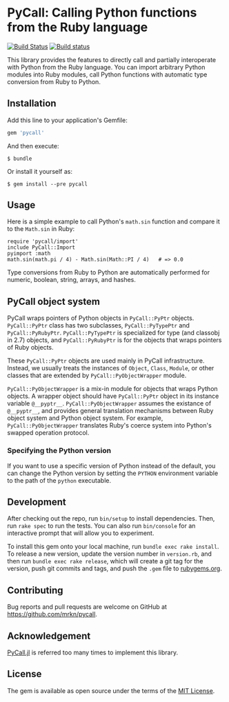 # PyCall: Calling Python functions from the Ruby language

[![Build Status](https://travis-ci.org/mrkn/pycall.svg?branch=master)](https://travis-ci.org/mrkn/pycall)
[![Build status](https://ci.appveyor.com/api/projects/status/071is0f4iu0vy8lp/branch/master?svg=true)](https://ci.appveyor.com/project/mrkn/pycall/branch/master)

This library provides the features to directly call and partially interoperate
with Python from the Ruby language.  You can import arbitrary Python modules
into Ruby modules, call Python functions with automatic type conversion from
Ruby to Python.

## Installation

Add this line to your application's Gemfile:

```ruby
gem 'pycall'
```

And then execute:

    $ bundle

Or install it yourself as:

    $ gem install --pre pycall

## Usage

Here is a simple example to call Python's `math.sin` function and compare it to
the `Math.sin` in Ruby:

    require 'pycall/import'
    include PyCall::Import
    pyimport :math
    math.sin(math.pi / 4) - Math.sin(Math::PI / 4)   # => 0.0

Type conversions from Ruby to Python are automatically performed for numeric,
boolean, string, arrays, and hashes.

## PyCall object system

PyCall wraps pointers of Python objects in `PyCall::PyPtr` objects.
`PyCall::PyPtr` class has two subclasses, `PyCall::PyTypePtr` and
`PyCall::PyRubyPtr`.  `PyCall::PyTypePtr` is specialized for type (and classobj
in 2.7) objects, and `PyCall::PyRubyPtr` is for the objects that wraps pointers
of Ruby objects.

These `PyCall::PyPtr` objects are used mainly in PyCall infrastructure.
Instead, we usually treats the instances of `Object`, `Class`, `Module`, or
other classes that are extended by `PyCall::PyObjectWrapper` module.

`PyCall::PyObjectWrapper` is a mix-in module for objects that wraps Python
objects.  A wrapper object should have `PyCall::PyPtr` object in its instance
variable `@__pyptr__`.  `PyCall::PyObjectWrapper` assumes the existance of
`@__pyptr__`, and provides general translation mechanisms between Ruby object
system and Python object system.  For example, `PyCall::PyObjectWrapper`
translates Ruby's coerce system into Python's swapped operation protocol.

### Specifying the Python version

If you want to use a specific version of Python instead of the default,
you can change the Python version by setting the `PYTHON` environment variable
to the path of the `python` executable.

## Development

After checking out the repo, run `bin/setup` to install dependencies.
Then, run `rake spec` to run the tests. You can also run `bin/console`
for an interactive prompt that will allow you to experiment.

To install this gem onto your local machine, run `bundle exec rake install`.
To release a new version, update the version number in `version.rb`,
and then run `bundle exec rake release`, which will create a git tag for the
version, push git commits and tags, and push the `.gem` file to
[rubygems.org](https://rubygems.org).

## Contributing

Bug reports and pull requests are welcome on GitHub at
https://github.com/mrkn/pycall.


## Acknowledgement

[PyCall.jl](https://github.com/JuliaPy/PyCall.jl) is referred too many times
to implement this library.

## License

The gem is available as open source under the terms of the
[MIT License](http://opensource.org/licenses/MIT).
